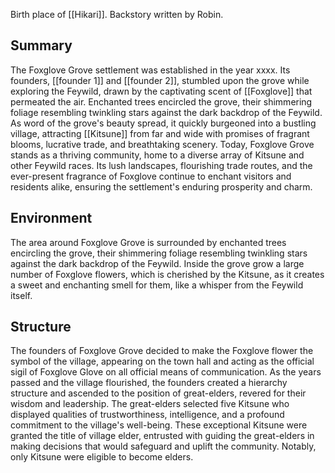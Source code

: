 Birth place of [[Hikari]]. Backstory written by Robin.

## Summary 
The Foxglove Grove settlement was established in the year xxxx. Its founders, [[founder 1]] and [[founder 2]], stumbled upon the grove while exploring the Feywild, drawn by the captivating scent of [[Foxglove]] that permeated the air. Enchanted trees encircled the grove, their shimmering foliage resembling twinkling stars against the dark backdrop of the Feywild. As word of the grove's beauty spread, it quickly burgeoned into a bustling village, attracting [[Kitsune]] from far and wide with promises of fragrant blooms, lucrative trade, and breathtaking scenery. Today, Foxglove Grove stands as a thriving community, home to a diverse array of Kitsune and other Feywild races. Its lush landscapes, flourishing trade routes, and the ever-present fragrance of Foxglove continue to enchant visitors and residents alike, ensuring the settlement's enduring prosperity and charm.
## Environment 
The area around Foxglove Grove is surrounded by enchanted trees encircling the grove, their shimmering foliage resembling twinkling stars against the dark backdrop of the Feywild. Inside the grove grow a large number of Foxglove flowers, which is cherished by the Kitsune, as it creates a sweet and enchanting smell for them, like a whisper from the Feywild itself. 
## Structure 
The founders of Foxglove Grove decided to make the Foxglove flower the symbol of the village, appearing on the town hall and acting as the official sigil of Foxglove Glove on all official means of communication. As the years passed and the village flourished, the founders created a hierarchy structure and ascended to the position of great-elders, revered for their wisdom and leadership. The great-elders selected five Kitsune who displayed qualities of trustworthiness, intelligence, and a profound commitment to the village's well-being. These exceptional Kitsune were granted the title of village elder, entrusted with guiding the great-elders in making decisions that would safeguard and uplift the community. Notably, only Kitsune were eligible to become elders.

